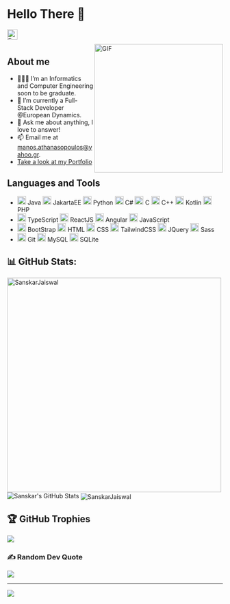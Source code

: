 # Hello There 👋

<a href="https://www.linkedin.com/in/Emmanouil-Athanasopoulos/">
  <img align="left" alt="Emmanouil's LinkedIn" width="24px" src="https://cdn.jsdelivr.net/gh/devicons/devicon/icons/linkedin/linkedin-original.svg" />
</a>

<br />
<br />

<img align="right" width="300" alt="GIF" src="https://media.giphy.com/media/3oz8xSjBmD1ZyELqW4/giphy.gif" />

## About me

- 👨🏽‍💻 I’m an Informatics and Computer Engineering soon to be graduate.
- 🌱 I’m currently a Full-Stack Developer @European Dynamics.
- 💬 Ask me about anything, I love to answer!
- 📫 Email me at [manos.athanasopoulos@yahoo.gr](mailto:manos.athanasopoulos@yahoo.gr).
- <a href="https://athanasso.github.io">Take a look at my Portfolio </a>

## Languages and Tools

<ul style="direction: flex">
  <li>
    <code><img height="20" src="https://cdn.jsdelivr.net/gh/devicons/devicon/icons/java/java-original-wordmark.svg" /></code> Java
    <code><img height="20" src="https://cdn.jsdelivr.net/gh/devicons/devicon/icons/java/java-plain.svg" /></code> JakartaEE
    <code><img height="20" src="https://cdn.jsdelivr.net/gh/devicons/devicon/icons/python/python-original.svg" /></code> Python
    <code><img height="20" src="https://cdn.jsdelivr.net/gh/devicons/devicon/icons/csharp/csharp-line.svg" /></code> C#
    <code><img height="20" src="https://cdn.jsdelivr.net/gh/devicons/devicon/icons/c/c-original.svg"></code> C
    <code><img height="20" src="https://cdn.jsdelivr.net/gh/devicons/devicon/icons/cplusplus/cplusplus-original.svg"></code> C++
    <code><img height="20" src="https://cdn.jsdelivr.net/gh/devicons/devicon/icons/kotlin/kotlin-original-wordmark.svg"></code> Kotlin
    <code><img height="20" src="https://cdn.jsdelivr.net/gh/devicons/devicon/icons/php/php-original.svg"></code> PHP
  </li>

  <li>
    <code><img height="20" src="https://cdn.jsdelivr.net/gh/devicons/devicon/icons/typescript/typescript-original.svg" /></code> TypeScript
    <code><img height="20" src="https://cdn.jsdelivr.net/gh/devicons/devicon/icons/react/react-original.svg" /></code> ReactJS
    <code><img height="20" src="https://cdn.jsdelivr.net/gh/devicons/devicon/icons/angularjs/angularjs-original.svg" /></code> Angular
    <code><img height="20" src="https://cdn.jsdelivr.net/gh/devicons/devicon/icons/javascript/javascript-original.svg" /></code> JavaScript
  </li>

  <li>
    <code><img height="20" src="https://cdn.jsdelivr.net/gh/devicons/devicon//icons/bootstrap/bootstrap-original-wordmark.svg" /></code> BootStrap
    <code><img height="20" src="https://cdn.jsdelivr.net/gh/devicons/devicon/icons/html5/html5-original.svg"></code> HTML
    <code><img height="20" src="https://cdn.jsdelivr.net/gh/devicons/devicon/icons/css3/css3-original.svg"></code> CSS
    <code><img height="20" src="https://cdn.jsdelivr.net/gh/devicons/devicon/icons/tailwindcss/tailwindcss-plain.svg"></code> TailwindCSS
    <code><img height="20" src="https://cdn.jsdelivr.net/gh/devicons/devicon/icons/jquery/jquery-original-wordmark.svg" /></code> JQuery
    <code><img height="20" src="https://cdn.jsdelivr.net/gh/devicons/devicon/icons/sass/sass-original.svg" /></code> Sass
  </li>

  <li>
    <code><img height="20" src="https://cdn.jsdelivr.net/gh/devicons/devicon/icons/git/git-original.svg"/></code> Git
    <code><img height="20" src="https://cdn.jsdelivr.net/gh/devicons/devicon/icons/mysql/mysql-original.svg" /></code> MySQL
    <code><img height="20" src="https://cdn.jsdelivr.net/gh/devicons/devicon/icons/sqlite/sqlite-original-wordmark.svg" /></code> SQLite
  </li>
</ul>

## 📊 GitHub Stats:
<img align="center" width=500 src="https://github-readme-stats-sigma-five.vercel.app/api/top-langs/?username=athanasso&count_private=true&theme=radical&hide=PHP,ShaderLab" alt="SanskarJaiswal" />
<img src="https://github-readme-stats-sigma-five.vercel.app/api?username=athanasso&show_icons=true&hide_border=true&count_private=true&theme=shades-of-purple&icon_color=fad000" alt="Sanskar's GitHub Stats">
<img align="center" src="https://github-readme-streak-stats.herokuapp.com/?user=athanasso&count_private=true&theme=radical" alt="SanskarJaiswal" />

## 🏆 GitHub Trophies
![](https://github-profile-trophy.vercel.app/?username=athanasso&theme=radical&no-frame=false&no-bg=true&margin-w=4)

### ✍️ Random Dev Quote
![](https://quotes-github-readme.vercel.app/api?type=horizontal&theme=radical)

---
[![](https://visitcount.itsvg.in/api?id=athanasso&label=Profile%20Views&color=5&icon=5&pretty=true)](https://visitcount.itsvg.in)
